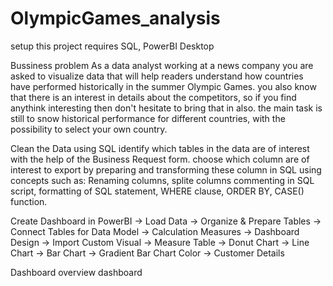 # OlympicGames_analysis
setup
    this project requires SQL, PowerBI Desktop
   
Bussiness problem
   As a data analyst working at a news company you are asked to visualize data that will help readers understand how countries have performed historically in the summer Olympic Games. you also know that there is an interest in details about the competitors, so if you find anythink interesting then don't hesitate to bring that in also. the main task is still to snow historical performance for different countries, with the possibility to select your own country.
   
 Clean the Data using SQL
          identify which tables in the data are of interest with the help of the Business Request form.
  choose which column are of interest to export by preparing and transforming these column in SQL using concepts such as: Renaming columns, splite columns  commenting in SQL script, formatting of SQL statement, WHERE clause, ORDER BY, CASE() function.
  
Create Dashboard in PowerBI
  -> Load Data
  -> Organize & Prepare Tables
  -> Connect Tables for Data Model
  -> Calculation Measures
  -> Dashboard Design
  -> Import Custom Visual
  -> Measure Table
  -> Donut Chart 
  -> Line Chart 
  -> Bar Chart
  -> Gradient Bar Chart Color
  -> Customer Details
 
 Dashboard 
    overview dashboard
